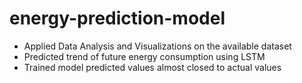 # energy-prediction-model
- Applied Data Analysis and Visualizations on the available dataset
- Predicted trend of future energy consumption using LSTM 
- Trained model predicted values almost closed to actual values
